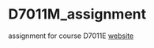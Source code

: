# D7011M_assignment
assignment for course D7011E
[website](ec2-34-207-167-160.compute-1.amazonaws.com)
